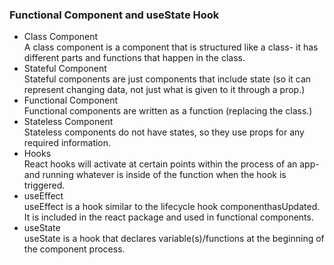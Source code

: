 ### Functional Component and useState Hook
* Class Component   
A class component is a component that is structured like a class- it has different parts and functions that happen in the class. 
* Stateful Component  
Stateful components are just components that include state (so it can represent changing data, not just what is given to it through a prop.)
* Functional Component  
Functional components are written as a function (replacing the class.)
* Stateless Component   
Stateless components do not have states, so they use props for any required information. 
* Hooks  
React hooks will activate at certain points within the process of an app- and running whatever is inside of the function when the hook is triggered. 
* useEffect  
useEffect is a hook similar to the lifecycle hook componenthasUpdated. It is included in the react package and used in functional components. 
* useState   
useState is a hook that declares variable(s)/functions at the beginning of the component process. 






